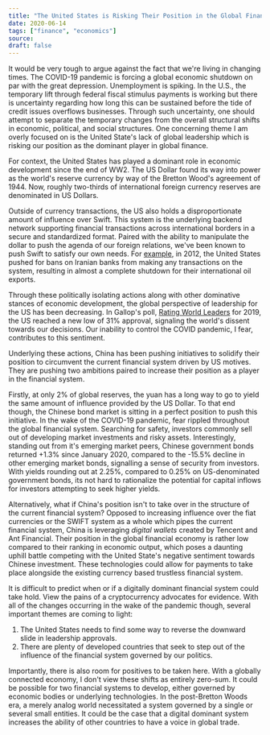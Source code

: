 ```yaml
---
title: "The United States is Risking Their Position in the Global Financial System"
date: 2020-06-14
tags: ["finance", "economics"]
source:
draft: false
---
```


It would be very tough to argue against the fact that we're living in changing times. The COVID-19 pandemic is forcing a global economic shutdown on par with the great depression. Unemployment is spiking. In the U.S., the temporary lift through federal fiscal stimulus payments is working but there is uncertainty regarding how long this can be sustained before the tide of credit issues overflows businesses. Through such uncertainty, one should attempt to separate the temporary changes from the overall structural shifts in economic, political, and social structures. One concerning theme I am overly focused on is the United State's lack of global leadership which is risking our position as the dominant player in global finance.

For context, the United States has played a dominant role in economic development since the end of WW2. The US Dollar found its way into power as the world's reserve currency by way of the Bretton Wood's agreement of 1944. Now, roughly two-thirds of international foreign currency reserves are denominated in US Dollars.

Outside of currency transactions, the US also holds a disproportionate amount of influence over Swift. This system is the underlying backend network supporting financial transactions across international borders in a secure and standardized format. Paired with the ability to manipulate the dollar to push the agenda of our foreign relations, we've been known to push Swift to satisfy our own needs. For [example](https://www.npr.org/sections/money/2018/08/07/636444453/sanctions-iran-and-the-battle-over-swift?mod=djem_b_fintech_20180842), in 2012, the United States pushed for bans on Iranian banks from making any transactions on the system, resulting in almost a complete shutdown for their international oil exports. 

Through these politically isolating actions along with other dominative stances of economic development, the global perspective of leadership for the US has been decreasing. In Gallop's poll, [Rating World Leaders](https://www.gallup.com/analytics/247040/rating-world-leaders-2019.aspx) for 2019, the US reached a new low of 31% approval, signaling the world's dissent towards our decisions. Our inability to control the COVID pandemic, I fear, contributes to this sentiment. 

Underlying these actions, China has been pushing initiatives to solidify their position to circumvent the current financial system driven by US motives. They are pushing two ambitions paired to increase their position as a player in the financial system. 

Firstly, at only 2% of global reserves, the yuan has a long way to go to yield the same amount of influence provided by the US Dollar. To that end though, the Chinese bond market is sitting in a perfect position to push this initiative. In the wake of the COVID-19 pandemic, fear rippled throughout the global financial system. Searching for safety, investors commonly sell out of developing market investments and risky assets. Interestingly, standing out from it's emerging market peers, Chinese government bonds returned +1.3% since January 2020, compared to the -15.5% decline in other emerging market bonds, signalling a sense of security from investors. With yields rounding out at 2.25%, compared to 0.25% on US-denominated government bonds, its not hard to rationalize the potential for capital inflows for investors attempting to seek higher yields. 

Alternatively, what if China's position isn't to take over in the structure of the current financial system? Opposed to increasing influence over the fiat currencies or the SWIFT system as a whole which pipes the current financial system, China is leveraging _digital wallets_ created by Tencent and Ant Financial. Their position in the global financial economy is rather low compared to their ranking in economic output, which poses a daunting uphill battle competing with the United State's negative sentiment towards Chinese investment. These technologies could allow for payments to take place alongside the existing currency based trustless financial system. 

It is difficult to predict when or if a digitally dominant financial system could take hold. View the pains of a cryptocurrency advocates for evidence. With all of the changes occurring in the wake of the pandemic though, several important themes are coming to light: 

1) The United States needs to find some way to reverse the downward slide in leadership approvals. 
2) There are plenty of developed countries that seek to step out of the influence of the financial system governed by our politics. 

Importantly, there is also room for positives to be taken here. With a globally connected economy, I don't view these shifts as entirely zero-sum. It could be possible for two financial systems to develop, either governed by economic bodies or underlying technologies. In the post-Bretton Woods era, a merely analog world necessitated a system governed by a single or several small entities. It could be the case that a digital dominant system increases the ability of other countries to have a voice in global trade. 
